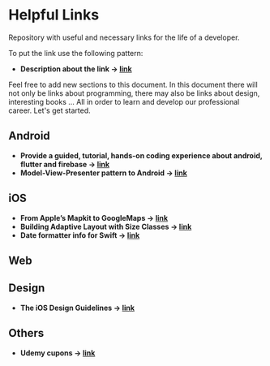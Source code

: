 # Helpful Links
Repository with useful and necessary links for the life of a developer.

To put the link use the following pattern:

- **Description about the link -> [link](https://github.com/)**

Feel free to add new sections to this document. In this document there will not only be links about programming, there may also be links about design, interesting books ... All in order to learn and develop our professional career. Let's get started.

## Android
- **Provide a guided, tutorial, hands-on coding experience about android, flutter and firebase -> [link](https://codelabs.developers.google.com/)**
- **Model-View-Presenter pattern to Android -> [link](http://www.develapps.com/es/noticias/modelo-vista-presentador-mvp-en-android)**

## iOS
- **From Apple’s Mapkit to GoogleMaps -> [link](https://medium.com/@robdeans/from-apples-mapkit-to-googlemaps-2982d830233a)**
- **Building Adaptive Layout with Size Classes -> [link](https://medium.com/flawless-app-stories/building-adaptive-layout-with-size-classes-programmatically-40db42950c89)**
- **Date formatter info for Swift -> [link](https://nsdateformatter.com/)**

## Web

## Design
- **The iOS Design Guidelines -> [link](https://ivomynttinen.com/blog/ios-design-guidelines)**

## Others
- **Udemy cupons -> [link](https://cursosdev.com/coupons)**
